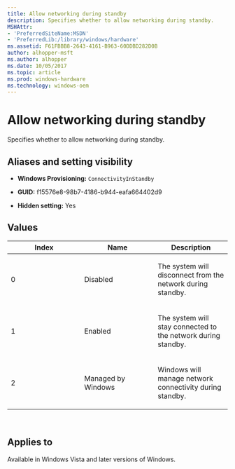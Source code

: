 ```yaml
---
title: Allow networking during standby
description: Specifies whether to allow networking during standby.
MSHAttr:
- 'PreferredSiteName:MSDN'
- 'PreferredLib:/library/windows/hardware'
ms.assetid: F61FBBB8-2643-4161-B963-60DDBD282D0B
author: alhopper-msft
ms.author: alhopper
ms.date: 10/05/2017
ms.topic: article
ms.prod: windows-hardware
ms.technology: windows-oem
---
```


# <span id="p_customize_converged.no_subgroup_settings_allow_wi-fi_networking_during_standby"></span>Allow networking during standby


Specifies whether to allow networking during standby.

## <span id="Aliases_and_setting_visibility"></span><span id="aliases_and_setting_visibility"></span><span id="ALIASES_AND_SETTING_VISIBILITY"></span>Aliases and setting visibility


-   **Windows Provisioning:** `ConnectivityInStandby`

-   **GUID:** f15576e8-98b7-4186-b944-eafa664402d9

-   **Hidden setting:** Yes

## <span id="Values"></span><span id="values"></span><span id="VALUES"></span>Values


<table>
<colgroup>
<col width="33%" />
<col width="33%" />
<col width="33%" />
</colgroup>
<thead>
<tr class="header">
<th>Index</th>
<th>Name</th>
<th>Description</th>
</tr>
</thead>
<tbody>
<tr class="odd">
<td><p>0</p></td>
<td><p>Disabled</p></td>
<td><p>The system will disconnect from the network during standby.</p></td>
</tr>
<tr class="even">
<td><p>1</p></td>
<td><p>Enabled</p></td>
<td><p>The system will stay connected to the network during standby.</p></td>
</tr>
<tr class="odd">
<td><p>2</p></td>
<td><p>Managed by Windows</p></td>
<td><p>Windows will manage network connectivity during standby.</p></td>
</tr>
</tbody>
</table>

 

## <span id="Applies_to"></span><span id="applies_to"></span><span id="APPLIES_TO"></span>Applies to


Available in Windows Vista and later versions of Windows.
